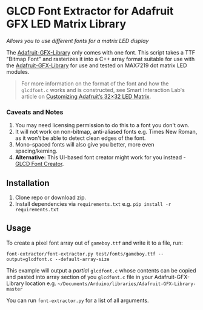 # GLCD Font Extractor for Adafruit GFX LED Matrix Library

*Allows you to use different fonts for a matrix LED display*

The [Adafruit-GFX-Library](https://github.com/adafruit/Adafruit-GFX-Library) only comes with one font. This script takes a TTF "Bitmap Font" and rasterizes it into a C++ array format suitable for use with the [Adafruit-GFX-Library](https://github.com/adafruit/Adafruit-GFX-Library) for use and tested on
MAX7219 dot matrix LED modules.

 > For more information on the format of the font and how the `glcdfont.c` works and is constructed, see Smart Interaction Lab's article on [Customizing Adafruit’s 32×32 LED Matrix](http://smartinteractionlab.com/customizing-adafruits-32x32-led-matrix/).

### Caveats and Notes
1. You may need licensing permission to do this to a font you don't own.
1. It will not work on non-bitmap, anti-aliased fonts e.g. Times New Roman, as it won't be able to detect clean edges of the font.
1. Mono-spaced fonts will also give you better, more even spacing/kerning.
1. **Alternative:** This UI-based font creator might work for you instead - [GLCD Font Creator](http://www.mikroe.com/glcd-font-creator/).


## Installation

 1. Clone repo or download zip.
 1. Install dependencies via ```requirements.txt``` e.g. ```pip install -r requirements.txt```

## Usage


To create a pixel font array out of `gameboy.ttf` and write it to a file, run:
```shell
font-extractor/font-extractor.py test/fonts/gameboy.ttf --output=glcdfont.c --default-array-size
```

This example will output a _partial_ `glcdfont.c` whose contents can be copied and pasted into array section of you `glcdfont.c` file in your Adafruit-GFX-Library location e.g. `~/Documents/Arduino/libraries/Adafruit-GFX-Library-master`

You can run `font-extractor.py` for a list of all arguments.
